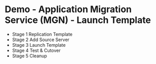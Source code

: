 # Demo - Application Migration Service (MGN) - Launch Template

- Stage 1 Replication Template
- Stage 2 Add Source Server
- Stage 3 Launch Template
- Stage 4 Test & Cutover
- Stage 5 Cleanup